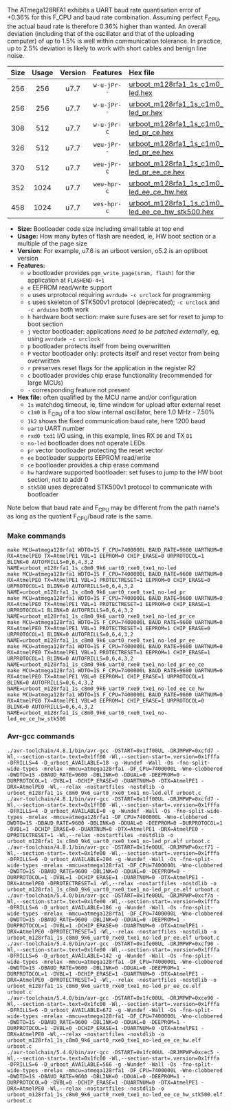 The ATmega128RFA1 exhibits a UART baud rate quantisation error of +0.36% for this F_CPU and baud rate combination. Assuming perfect F<sub>CPU</sub>, the actual baud rate is therefore 0.36% higher than wanted. An overall deviation (including that of the oscillator and that of the uploading computer) of up to 1.5% is well within communication tolerance. In practice, up to 2.5% deviation is likely to work with short cables and benign line noise.

|Size|Usage|Version|Features|Hex file|
|:-:|:-:|:-:|:-:|:--|
|256|256|u7.7|`w-u-jPr--`|[urboot_m128rfa1_1s_c1m0_1k2_uart0_rxe0_txe1_no-led.hex](https://raw.githubusercontent.com/stefanrueger/urboot.hex/main/mcus/atmega128rfa1/watchdog_1_s/internal_oscillator_c-7.50%25/%2B1m000000_hz/%2B%2B%2B1k2_baud/uart0_rxe0_txe1/no-led/urboot_m128rfa1_1s_c1m0_1k2_uart0_rxe0_txe1_no-led.hex)|
|256|256|u7.7|`w-u-jPr--`|[urboot_m128rfa1_1s_c1m0_1k2_uart0_rxe0_txe1_no-led_pr.hex](https://raw.githubusercontent.com/stefanrueger/urboot.hex/main/mcus/atmega128rfa1/watchdog_1_s/internal_oscillator_c-7.50%25/%2B1m000000_hz/%2B%2B%2B1k2_baud/uart0_rxe0_txe1/no-led/urboot_m128rfa1_1s_c1m0_1k2_uart0_rxe0_txe1_no-led_pr.hex)|
|308|512|u7.7|`w-u-jPr-c`|[urboot_m128rfa1_1s_c1m0_1k2_uart0_rxe0_txe1_no-led_pr_ce.hex](https://raw.githubusercontent.com/stefanrueger/urboot.hex/main/mcus/atmega128rfa1/watchdog_1_s/internal_oscillator_c-7.50%25/%2B1m000000_hz/%2B%2B%2B1k2_baud/uart0_rxe0_txe1/no-led/urboot_m128rfa1_1s_c1m0_1k2_uart0_rxe0_txe1_no-led_pr_ce.hex)|
|326|512|u7.7|`weu-jPr--`|[urboot_m128rfa1_1s_c1m0_1k2_uart0_rxe0_txe1_no-led_pr_ee.hex](https://raw.githubusercontent.com/stefanrueger/urboot.hex/main/mcus/atmega128rfa1/watchdog_1_s/internal_oscillator_c-7.50%25/%2B1m000000_hz/%2B%2B%2B1k2_baud/uart0_rxe0_txe1/no-led/urboot_m128rfa1_1s_c1m0_1k2_uart0_rxe0_txe1_no-led_pr_ee.hex)|
|370|512|u7.7|`weu-jPr-c`|[urboot_m128rfa1_1s_c1m0_1k2_uart0_rxe0_txe1_no-led_pr_ee_ce.hex](https://raw.githubusercontent.com/stefanrueger/urboot.hex/main/mcus/atmega128rfa1/watchdog_1_s/internal_oscillator_c-7.50%25/%2B1m000000_hz/%2B%2B%2B1k2_baud/uart0_rxe0_txe1/no-led/urboot_m128rfa1_1s_c1m0_1k2_uart0_rxe0_txe1_no-led_pr_ee_ce.hex)|
|352|1024|u7.7|`weu-hpr-c`|[urboot_m128rfa1_1s_c1m0_1k2_uart0_rxe0_txe1_no-led_ee_ce_hw.hex](https://raw.githubusercontent.com/stefanrueger/urboot.hex/main/mcus/atmega128rfa1/watchdog_1_s/internal_oscillator_c-7.50%25/%2B1m000000_hz/%2B%2B%2B1k2_baud/uart0_rxe0_txe1/no-led/urboot_m128rfa1_1s_c1m0_1k2_uart0_rxe0_txe1_no-led_ee_ce_hw.hex)|
|458|1024|u7.7|`wes-hpr-c`|[urboot_m128rfa1_1s_c1m0_1k2_uart0_rxe0_txe1_no-led_ee_ce_hw_stk500.hex](https://raw.githubusercontent.com/stefanrueger/urboot.hex/main/mcus/atmega128rfa1/watchdog_1_s/internal_oscillator_c-7.50%25/%2B1m000000_hz/%2B%2B%2B1k2_baud/uart0_rxe0_txe1/no-led/urboot_m128rfa1_1s_c1m0_1k2_uart0_rxe0_txe1_no-led_ee_ce_hw_stk500.hex)|

- **Size:** Bootloader code size including small table at top end
- **Usage:** How many bytes of flash are needed, ie, HW boot section or a multiple of the page size
- **Version:** For example, u7.6 is an urboot version, o5.2 is an optiboot version
- **Features:**
  + `w` bootloader provides `pgm_write_page(sram, flash)` for the application at `FLASHEND-4+1`
  + `e` EEPROM read/write support
  + `u` uses urprotocol requiring `avrdude -c urclock` for programming
  + `s` uses skeleton of STK500v1 protocol (deprecated); `-c urclock` and `-c arduino` both work
  + `h` hardware boot section: make sure fuses are set for reset to jump to boot section
  + `j` vector bootloader: applications *need to be patched externally*, eg, using `avrdude -c urclock`
  + `p` bootloader protects itself from being overwritten
  + `P` vector bootloader only: protects itself and reset vector from being overwritten
  + `r` preserves reset flags for the application in the register R2
  + `c` bootloader provides chip erase functionality (recommended for large MCUs)
  + `-` corresponding feature not present
- **Hex file:** often qualified by the MCU name and/or configuration
  + `1s` watchdog timeout, ie, time window for upload after external reset
  + `c1m0` is F<sub>CPU</sub> of a too slow internal oscillator, here 1.0 MHz - 7.50%
  + `1k2` shows the fixed communication baud rate, here 1200 baud
  + `uart0` UART number
  + `rxd0 txd1` I/O using, in this example, lines RX `D0` and TX `D1`
  + `no-led` bootloader does not operate LEDs
  + `pr` vector bootloader protecting the reset vector
  + `ee` bootloader supports EEPROM read/write
  + `ce` bootloader provides a chip erase command
  + `hw` hardware supported bootloader: set fuses to jump to the HW boot section, not to addr 0
  + `stk500` uses deprecated STK500v1 protocol to communicate with bootloader


Note below that baud rate and F<sub>CPU</sub> may be different from the path name's as long as the quotient F<sub>CPU</sub>/baud rate is the same.

### Make commands
```
make MCU=atmega128rfa1 WDTO=1S F_CPU=7400000L BAUD_RATE=9600 UARTNUM=0 RX=AtmelPE0 TX=AtmelPE1 VBL=1 EEPROM=0 CHIP_ERASE=0 URPROTOCOL=1 BLINK=0 AUTOFRILLS=0,6,4,3,2 NAME=urboot_m128rfa1_1s_c8m0_9k6_uart0_rxe0_txe1_no-led
make MCU=atmega128rfa1 WDTO=1S F_CPU=7400000L BAUD_RATE=9600 UARTNUM=0 RX=AtmelPE0 TX=AtmelPE1 VBL=1 PROTECTRESET=1 EEPROM=0 CHIP_ERASE=0 URPROTOCOL=1 BLINK=0 AUTOFRILLS=0,6,4,3,2 NAME=urboot_m128rfa1_1s_c8m0_9k6_uart0_rxe0_txe1_no-led_pr
make MCU=atmega128rfa1 WDTO=1S F_CPU=7400000L BAUD_RATE=9600 UARTNUM=0 RX=AtmelPE0 TX=AtmelPE1 VBL=1 PROTECTRESET=1 EEPROM=0 CHIP_ERASE=1 URPROTOCOL=1 BLINK=0 AUTOFRILLS=0,6,4,3,2 NAME=urboot_m128rfa1_1s_c8m0_9k6_uart0_rxe0_txe1_no-led_pr_ce
make MCU=atmega128rfa1 WDTO=1S F_CPU=7400000L BAUD_RATE=9600 UARTNUM=0 RX=AtmelPE0 TX=AtmelPE1 VBL=1 PROTECTRESET=1 EEPROM=1 CHIP_ERASE=0 URPROTOCOL=1 BLINK=0 AUTOFRILLS=0,6,4,3,2 NAME=urboot_m128rfa1_1s_c8m0_9k6_uart0_rxe0_txe1_no-led_pr_ee
make MCU=atmega128rfa1 WDTO=1S F_CPU=7400000L BAUD_RATE=9600 UARTNUM=0 RX=AtmelPE0 TX=AtmelPE1 VBL=1 PROTECTRESET=1 EEPROM=1 CHIP_ERASE=1 URPROTOCOL=1 BLINK=0 AUTOFRILLS=0,6,4,3,2 NAME=urboot_m128rfa1_1s_c8m0_9k6_uart0_rxe0_txe1_no-led_pr_ee_ce
make MCU=atmega128rfa1 WDTO=1S F_CPU=7400000L BAUD_RATE=9600 UARTNUM=0 RX=AtmelPE0 TX=AtmelPE1 VBL=0 EEPROM=1 CHIP_ERASE=1 URPROTOCOL=1 BLINK=0 AUTOFRILLS=0,6,4,3,2 NAME=urboot_m128rfa1_1s_c8m0_9k6_uart0_rxe0_txe1_no-led_ee_ce_hw
make MCU=atmega128rfa1 WDTO=1S F_CPU=7400000L BAUD_RATE=9600 UARTNUM=0 RX=AtmelPE0 TX=AtmelPE1 VBL=0 EEPROM=1 CHIP_ERASE=1 URPROTOCOL=0 BLINK=0 AUTOFRILLS=0,6,4,3,2 NAME=urboot_m128rfa1_1s_c8m0_9k6_uart0_rxe0_txe1_no-led_ee_ce_hw_stk500
```

### Avr-gcc commands
```
./avr-toolchain/4.8.1/bin/avr-gcc -DSTART=0x1ff00UL -DRJMPWP=0xcfd7 -Wl,--section-start=.text=0x1ff00 -Wl,--section-start=.version=0x1fffa -DFRILLS=4 -D_urboot_AVAILABLE=18 -g -Wundef -Wall -Os -fno-split-wide-types -mrelax -mmcu=atmega128rfa1 -DF_CPU=7400000L -Wno-clobbered -DWDTO=1S -DBAUD_RATE=9600 -DBLINK=0 -DDUAL=0 -DEEPROM=0 -DURPROTOCOL=1 -DVBL=1 -DCHIP_ERASE=0 -DUARTNUM=0 -DTX=AtmelPE1 -DRX=AtmelPE0 -Wl,--relax -nostartfiles -nostdlib -o urboot_m128rfa1_1s_c8m0_9k6_uart0_rxe0_txe1_no-led.elf urboot.c
./avr-toolchain/4.8.1/bin/avr-gcc -DSTART=0x1ff00UL -DRJMPWP=0xcfd7 -Wl,--section-start=.text=0x1ff00 -Wl,--section-start=.version=0x1fffa -DFRILLS=4 -D_urboot_AVAILABLE=0 -g -Wundef -Wall -Os -fno-split-wide-types -mrelax -mmcu=atmega128rfa1 -DF_CPU=7400000L -Wno-clobbered -DWDTO=1S -DBAUD_RATE=9600 -DBLINK=0 -DDUAL=0 -DEEPROM=0 -DURPROTOCOL=1 -DVBL=1 -DCHIP_ERASE=0 -DUARTNUM=0 -DTX=AtmelPE1 -DRX=AtmelPE0 -DPROTECTRESET=1 -Wl,--relax -nostartfiles -nostdlib -o urboot_m128rfa1_1s_c8m0_9k6_uart0_rxe0_txe1_no-led_pr.elf urboot.c
./avr-toolchain/4.8.1/bin/avr-gcc -DSTART=0x1fe00UL -DRJMPWP=0xcf71 -Wl,--section-start=.text=0x1fe00 -Wl,--section-start=.version=0x1fffa -DFRILLS=6 -D_urboot_AVAILABLE=204 -g -Wundef -Wall -Os -fno-split-wide-types -mrelax -mmcu=atmega128rfa1 -DF_CPU=7400000L -Wno-clobbered -DWDTO=1S -DBAUD_RATE=9600 -DBLINK=0 -DDUAL=0 -DEEPROM=0 -DURPROTOCOL=1 -DVBL=1 -DCHIP_ERASE=1 -DUARTNUM=0 -DTX=AtmelPE1 -DRX=AtmelPE0 -DPROTECTRESET=1 -Wl,--relax -nostartfiles -nostdlib -o urboot_m128rfa1_1s_c8m0_9k6_uart0_rxe0_txe1_no-led_pr_ce.elf urboot.c
./avr-toolchain/5.4.0/bin/avr-gcc -DSTART=0x1fe00UL -DRJMPWP=0xcf7a -Wl,--section-start=.text=0x1fe00 -Wl,--section-start=.version=0x1fffa -DFRILLS=6 -D_urboot_AVAILABLE=186 -g -Wundef -Wall -Os -fno-split-wide-types -mrelax -mmcu=atmega128rfa1 -DF_CPU=7400000L -Wno-clobbered -DWDTO=1S -DBAUD_RATE=9600 -DBLINK=0 -DDUAL=0 -DEEPROM=1 -DURPROTOCOL=1 -DVBL=1 -DCHIP_ERASE=0 -DUARTNUM=0 -DTX=AtmelPE1 -DRX=AtmelPE0 -DPROTECTRESET=1 -Wl,--relax -nostartfiles -nostdlib -o urboot_m128rfa1_1s_c8m0_9k6_uart0_rxe0_txe1_no-led_pr_ee.elf urboot.c
./avr-toolchain/5.4.0/bin/avr-gcc -DSTART=0x1fe00UL -DRJMPWP=0xcf90 -Wl,--section-start=.text=0x1fe00 -Wl,--section-start=.version=0x1fffa -DFRILLS=6 -D_urboot_AVAILABLE=142 -g -Wundef -Wall -Os -fno-split-wide-types -mrelax -mmcu=atmega128rfa1 -DF_CPU=7400000L -Wno-clobbered -DWDTO=1S -DBAUD_RATE=9600 -DBLINK=0 -DDUAL=0 -DEEPROM=1 -DURPROTOCOL=1 -DVBL=1 -DCHIP_ERASE=1 -DUARTNUM=0 -DTX=AtmelPE1 -DRX=AtmelPE0 -DPROTECTRESET=1 -Wl,--relax -nostartfiles -nostdlib -o urboot_m128rfa1_1s_c8m0_9k6_uart0_rxe0_txe1_no-led_pr_ee_ce.elf urboot.c
./avr-toolchain/5.4.0/bin/avr-gcc -DSTART=0x1fc00UL -DRJMPWP=0xce90 -Wl,--section-start=.text=0x1fc00 -Wl,--section-start=.version=0x1fffa -DFRILLS=6 -D_urboot_AVAILABLE=672 -g -Wundef -Wall -Os -fno-split-wide-types -mrelax -mmcu=atmega128rfa1 -DF_CPU=7400000L -Wno-clobbered -DWDTO=1S -DBAUD_RATE=9600 -DBLINK=0 -DDUAL=0 -DEEPROM=1 -DURPROTOCOL=1 -DVBL=0 -DCHIP_ERASE=1 -DUARTNUM=0 -DTX=AtmelPE1 -DRX=AtmelPE0 -Wl,--relax -nostartfiles -nostdlib -o urboot_m128rfa1_1s_c8m0_9k6_uart0_rxe0_txe1_no-led_ee_ce_hw.elf urboot.c
./avr-toolchain/5.4.0/bin/avr-gcc -DSTART=0x1fc00UL -DRJMPWP=0xcec5 -Wl,--section-start=.text=0x1fc00 -Wl,--section-start=.version=0x1fffa -DFRILLS=6 -D_urboot_AVAILABLE=566 -g -Wundef -Wall -Os -fno-split-wide-types -mrelax -mmcu=atmega128rfa1 -DF_CPU=7400000L -Wno-clobbered -DWDTO=1S -DBAUD_RATE=9600 -DBLINK=0 -DDUAL=0 -DEEPROM=1 -DURPROTOCOL=0 -DVBL=0 -DCHIP_ERASE=1 -DUARTNUM=0 -DTX=AtmelPE1 -DRX=AtmelPE0 -Wl,--relax -nostartfiles -nostdlib -o urboot_m128rfa1_1s_c8m0_9k6_uart0_rxe0_txe1_no-led_ee_ce_hw_stk500.elf urboot.c
```

